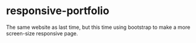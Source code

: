 # responsive-portfolio
The same website as last time, but this time using bootstrap to make a more screen-size responsive page.
